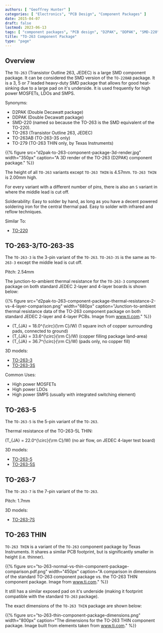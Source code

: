 ```yaml
---
authors: [ "Geoffrey Hunter" ]
categories: [ "Electronics", "PCB Design", "Component Packages" ]
date: 2015-04-07
draft: false
lastmod: 2023-06-13
tags: [ "component packages", "PCB design", "D2PAK", "DDPAK", "SMD-220", "TO-263", "TO-263AB", "TO-279" ]
title: "TO-263 Component Package"
type: "page"
---
```


## Overview

The `TO-263` (Transistor Outline 263, JEDEC) is a large SMD component package. It can be considered the SMD version of the `TO-220AB` package. It is a 3, 5 or 7 leaded heavy-duty SMD package that allows for good heat-sinking due to a large pad on it's underside. It is used frequently for high power MOSFETs, LDOs and SMPS.

Synonyms:

* D2PAK (Double Decawatt package)
* DDPAK (Double Decawatt package)
* SMD-220 (named so because the TO-263 is the SMD equivalent of the TO-220).
* TO-263 (Transistor Outline 263, JEDEC)
* TO-263AB (TO-263-3S only)
* TO-279 (TO-263 THIN only, by Texas Instruments)

{{% figure src="d2pak-to-263-component-package-3d-render.jpg" width="350px" caption="A 3D render of the TO-263 (D2PAK) component package." %}}

The height of all `TO-263` variants except `TO-263 THIN` is 4.57mm. `TO-263 THIN` is 2.00mm high.

For every variant with a different number of pins, there is also an `S` variant in where the middle lead is cut off.

Solderability: Easy to solder by hand, as long as you have a decent powered soldering iron for the central thermal pad. Easy to solder with infrared and reflow techniques.

Similar To:

* [TO-220](../to-220-component-package)

## TO-263-3/TO-263-3S

The `TO-263-3` is the 3-pin variant of the `TO-263`. `TO-263-3S` is the same as `TO-263-3` except the middle lead is cut off.

Pitch: 2.54mm

The junction-to-ambient thermal resistance for the `TO-263-3` component package on both standard JEDEC 2-layer and 4-layer boards is shown below:

{{% figure src="d2pak-to-263-component-package-thermal-resistance-2-vs-4-layer-comparison.png" width="680px" caption="Junction-to-ambient thermal resistance data of the TO-263 component package on both standard JEDEC 2-layer and 4-layer PCBs. Image from www.ti.com." %}}

* \(T_{JA} = 18.0^{\circ}{\rm C}/W\) (1 square inch of copper surrounding pads, connected to ground)
* \(T_{JA} = 33.6^{\circ}{\rm C}/W\) (copper filling package land-area)
* \(T_{JA} = 36.7^{\circ}{\rm C}/W\) (pads only, no copper fill)

3D models:

* [TO-263-3](http://www.3dcontentcentral.com/secure/download-model.aspx?catalogid=171&amp;id=168926)
* [TO-263-3S](http://www.3dcontentcentral.com/secure/download-model.aspx?catalogid=171&amp;id=168921)

Common Uses:

* High power MOSFETs
* High power LDOs
* High power SMPS (usually with integrated switching element)

## TO-263-5

The `TO-263-5` is the 5-pin variant of the `TO-263`.

Thermal resistance of the TO-263-5L THIN:

\(T_{JA} = 22.0^{\circ}{\rm C}/W\) (no air flow, on JEDEC 4-layer test board)

3D models:

* [TO-263-5](http://www.3dcontentcentral.com/secure/download-model.aspx?catalogid=171&amp;id=168928)
* [TO-263-5S](http://www.3dcontentcentral.com/secure/download-model.aspx?catalogid=171&amp;id=168927)

## TO-263-7

The `TO-263-7` is the 7-pin variant of the `TO-263`.

Pitch: 1.7mm

3D models:

* [TO-263-7S](http://www.3dcontentcentral.com/secure/download-model.aspx?catalogid=171&amp;id=167948)

## TO-263 THIN

`TO-263 THIN` is a variant of the `TO-263` component package by Texas Instruments. It shares a similar PCB footprint, but is significantly smaller in height (i.e. thinner).

{{% figure src="to-263-normal-vs-thin-component-package-comparison.pdf.png" width="450px" caption="A comparison in dimensions of the standard TO-263 component package vs. the TO-263 THIN component package. Image from www.ti.com." %}}

It still has a similar exposed pad on it's underside (making it footprint compatible with the standard `TO-263` package).

The exact dimensions of the `TO-263 THIN` package are shown below:

{{% figure src="to-263-thin-component-package-dimensions.png" width="800px" caption="The dimensions for the TO-263 THIN component package. Image built from elements taken from www.ti.com." %}}
